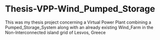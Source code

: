 # Thesis-VPP-Wind_Pumped_Storage
This was my thesis project concerning a Virtual Power Plant combining a Pumped_Storage_System along with an already existing Wind_Farm in the Non-Interconnected island grid of Lesvos, Greece
